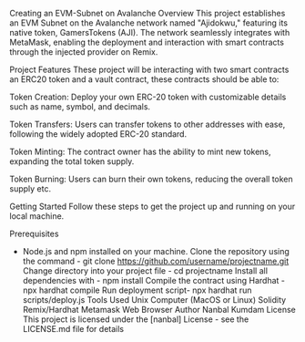 Creating an EVM-Subnet on Avalanche
Overview
This project establishes an EVM Subnet on the Avalanche network named "Ajidokwu," featuring its native token, GamersTokens (AJI). The network seamlessly integrates with MetaMask, enabling the deployment and interaction with smart contracts through the injected provider on Remix.

Project Features
These project will be interacting with two smart contracts an ERC20 token and a vault contract, these contracts should be able to:

Token Creation: Deploy your own ERC-20 token with customizable details such as name, symbol, and decimals.

Token Transfers: Users can transfer tokens to other addresses with ease, following the widely adopted ERC-20 standard.

Token Minting: The contract owner has the ability to mint new tokens, expanding the total token supply.

Token Burning: Users can burn their own tokens, reducing the overall token supply etc.

Getting Started
Follow these steps to get the project up and running on your local machine.

Prerequisites

- Node.js and npm installed on your machine.
  Clone the repository using the command - git clone https://github.com/username/projectname.git
  Change directory into your project file - cd projectname
  Install all dependencies with - npm install
  Compile the contract using Hardhat - npx hardhat compile
  Run deployment script- npx hardhat run scripts/deploy.js
  Tools Used
  Unix Computer (MacOS or Linux)
  Solidity
  Remix/Hardhat
  Metamask
  Web Browser
  Author
  Nanbal Kumdam
  License
  This project is licensed under the [nanbal] License - see the LICENSE.md file for details
